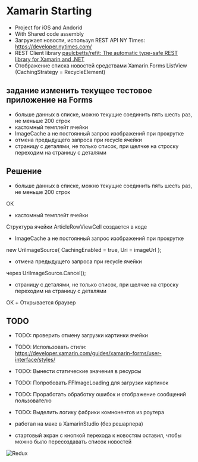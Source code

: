 # Xamarin Starting


- Project for iOS and Andorid
- With Shared code assembly
- Загружает новости, используя REST API NY Times: https://developer.nytimes.com/
- REST Client library [paulcbetts/refit: The automatic type-safe REST library for Xamarin and .NET](https://github.com/paulcbetts/refit)
- Отображение списка новостей средствами Xamarin.Forms ListView (CachingStrategy = RecycleElement)


## задание изменить текущее тестовое приложение на Forms

- больше данных в списке, можно текущие соединить пять шесть раз, не меньше 200 строк
- кастомный темплейт ячейки
- ImageCache а не постоянный запрос изображений при прокрутке
- отмена предыдущего запроса при recycle ячейки
- страницу с деталями, не только список, при щелчке на строску переходим на страницу с деталями

## Решение

- больше данных в списке, можно текущие соединить пять шесть раз, не меньше 200 строк
 
OK


- кастомный темплейт ячейки

Структура ячейки ArticleRowViewCell создается в коде


- ImageCache а не постоянный запрос изображений при прокрутке

new UriImageSource{ CachingEnabled = true, Uri = imageUrl };


- отмена предыдущего запроса при recycle ячейки

через UriImageSource.Cancel();


- страницу с деталями, не только список, при щелчке на строску переходим на страницу с деталями

OK + Открывается браузер 

## TODO

- TODO: проверить отмену загрузки картинки ячейки
- TODO: Использовать стили: https://developer.xamarin.com/guides/xamarin-forms/user-interface/styles/
- TODO: Вынести статические значения в ресурсы 
- TODO: Попробовать FFImageLoading для загрузки картинок
- TODO: Проработать обработку ошибок и отображение сообщений пользователю 
- TODO: Выделить логику фабрики комнонентов из роутера

- работал на маке в XamarinStudio (без решарпера)
- стартовый экран с кнопкой перехода к новостям оставил, чтобы можно было пересоздавать список новостей

 

![Redux](http://image.slidesharecdn.com/reactreduxintroduction-151124165017-lva1-app6891/95/react-redux-introduction-33-638.jpg?cb=1448383914)
